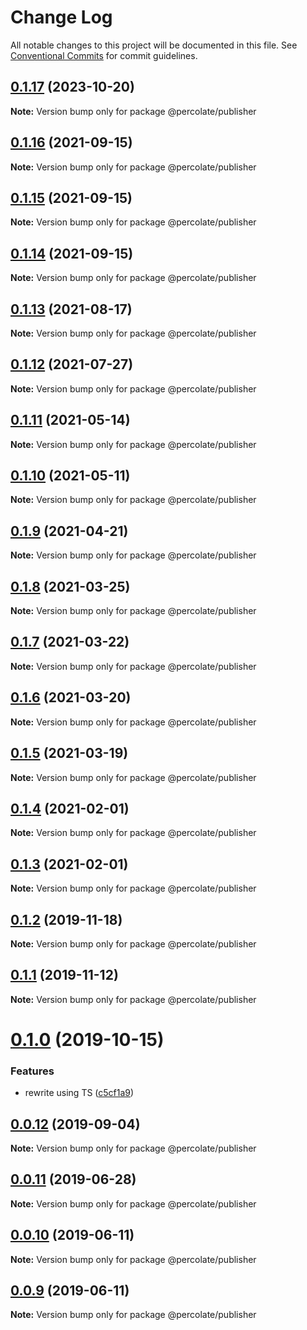 # Change Log

All notable changes to this project will be documented in this file.
See [Conventional Commits](https://conventionalcommits.org) for commit guidelines.

## [0.1.17](https://github.com/percolate/blend/tree/master/pkgs/publisher/compare/@percolate/publisher@0.1.16...@percolate/publisher@0.1.17) (2023-10-20)

**Note:** Version bump only for package @percolate/publisher





## [0.1.16](https://github.com/percolate/blend/tree/master/pkgs/publisher/compare/@percolate/publisher@0.1.15...@percolate/publisher@0.1.16) (2021-09-15)

**Note:** Version bump only for package @percolate/publisher





## [0.1.15](https://github.com/percolate/blend/tree/master/pkgs/publisher/compare/@percolate/publisher@0.1.14...@percolate/publisher@0.1.15) (2021-09-15)

**Note:** Version bump only for package @percolate/publisher





## [0.1.14](https://github.com/percolate/blend/tree/master/pkgs/publisher/compare/@percolate/publisher@0.1.13...@percolate/publisher@0.1.14) (2021-09-15)

**Note:** Version bump only for package @percolate/publisher





## [0.1.13](https://github.com/percolate/blend/tree/master/pkgs/publisher/compare/@percolate/publisher@0.1.12...@percolate/publisher@0.1.13) (2021-08-17)

**Note:** Version bump only for package @percolate/publisher





## [0.1.12](https://github.com/percolate/blend/tree/master/pkgs/publisher/compare/@percolate/publisher@0.1.11...@percolate/publisher@0.1.12) (2021-07-27)

**Note:** Version bump only for package @percolate/publisher





## [0.1.11](https://github.com/percolate/blend/tree/master/pkgs/publisher/compare/@percolate/publisher@0.1.10...@percolate/publisher@0.1.11) (2021-05-14)

**Note:** Version bump only for package @percolate/publisher





## [0.1.10](https://github.com/percolate/blend/tree/master/pkgs/publisher/compare/@percolate/publisher@0.1.8...@percolate/publisher@0.1.10) (2021-05-11)

**Note:** Version bump only for package @percolate/publisher





## [0.1.9](https://github.com/percolate/blend/tree/master/pkgs/publisher/compare/@percolate/publisher@0.1.8...@percolate/publisher@0.1.9) (2021-04-21)

**Note:** Version bump only for package @percolate/publisher





## [0.1.8](https://github.com/percolate/blend/tree/master/pkgs/publisher/compare/@percolate/publisher@0.1.7...@percolate/publisher@0.1.8) (2021-03-25)

**Note:** Version bump only for package @percolate/publisher





## [0.1.7](https://github.com/percolate/blend/tree/master/pkgs/publisher/compare/@percolate/publisher@0.1.6...@percolate/publisher@0.1.7) (2021-03-22)

**Note:** Version bump only for package @percolate/publisher





## [0.1.6](https://github.com/percolate/blend/tree/master/pkgs/publisher/compare/@percolate/publisher@0.1.5...@percolate/publisher@0.1.6) (2021-03-20)

**Note:** Version bump only for package @percolate/publisher





## [0.1.5](https://github.com/percolate/blend/tree/master/pkgs/publisher/compare/@percolate/publisher@0.1.4...@percolate/publisher@0.1.5) (2021-03-19)

**Note:** Version bump only for package @percolate/publisher





## [0.1.4](https://github.com/percolate/blend/tree/master/pkgs/publisher/compare/@percolate/publisher@0.1.2...@percolate/publisher@0.1.4) (2021-02-01)

**Note:** Version bump only for package @percolate/publisher





## [0.1.3](https://github.com/percolate/blend/tree/master/pkgs/publisher/compare/@percolate/publisher@0.1.2...@percolate/publisher@0.1.3) (2021-02-01)

**Note:** Version bump only for package @percolate/publisher





## [0.1.2](https://github.com/percolate/blend/tree/master/pkgs/publisher/compare/@percolate/publisher@0.1.1...@percolate/publisher@0.1.2) (2019-11-18)

**Note:** Version bump only for package @percolate/publisher





## [0.1.1](https://github.com/percolate/blend/tree/master/pkgs/publisher/compare/@percolate/publisher@0.1.0...@percolate/publisher@0.1.1) (2019-11-12)

**Note:** Version bump only for package @percolate/publisher





# [0.1.0](https://github.com/percolate/blend/tree/master/pkgs/publisher/compare/@percolate/publisher@0.0.12...@percolate/publisher@0.1.0) (2019-10-15)


### Features

* rewrite using TS ([c5cf1a9](https://github.com/percolate/blend/tree/master/pkgs/publisher/commit/c5cf1a9044e370559fe25d5771549d1e39f2d151))





## [0.0.12](https://github.com/percolate/blend/tree/master/pkgs/publisher/compare/@percolate/publisher@0.0.11...@percolate/publisher@0.0.12) (2019-09-04)

**Note:** Version bump only for package @percolate/publisher





## [0.0.11](https://github.com/percolate/blend/tree/master/pkgs/publisher/compare/@percolate/publisher@0.0.10...@percolate/publisher@0.0.11) (2019-06-28)

**Note:** Version bump only for package @percolate/publisher





## [0.0.10](https://github.com/percolate/blend/tree/master/pkgs/publisher/compare/@percolate/publisher@0.0.9...@percolate/publisher@0.0.10) (2019-06-11)

**Note:** Version bump only for package @percolate/publisher





## [0.0.9](https://github.com/percolate/blend/tree/master/pkgs/publisher/compare/@percolate/publisher@0.0.8...@percolate/publisher@0.0.9) (2019-06-11)

**Note:** Version bump only for package @percolate/publisher
